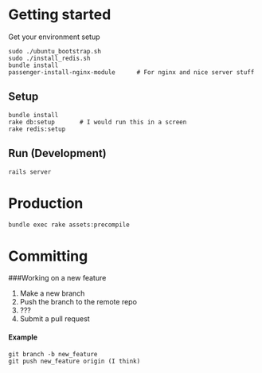# Getting started

Get your environment setup 
    
    sudo ./ubuntu_bootstrap.sh
    sudo ./install_redis.sh
    bundle install
    passenger-install-nginx-module      # For nginx and nice server stuff
    
## Setup
    bundle install
    rake db:setup       # I would run this in a screen
    rake redis:setup
## Run (Development)
    rails server
    
# Production
    bundle exec rake assets:precompile
    
# Committing

###Working on a new feature

1. Make a new branch
2. Push the branch to the remote repo
3. ???
4. Submit a pull request

#### Example
    git branch -b new_feature
    git push new_feature origin (I think)